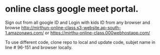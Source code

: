 #  online class google meet portal.
Sign out from all google ID and Login with kids ID from any browser and browse http://mirthun-online-class.s3-website.ap-south-1.amazonaws.com/ or https://mirthu-online-class.000webhostapp.com/ 

To use different code, clone repo to local and update code, subjet name in line # 96-151 and browser locally.
